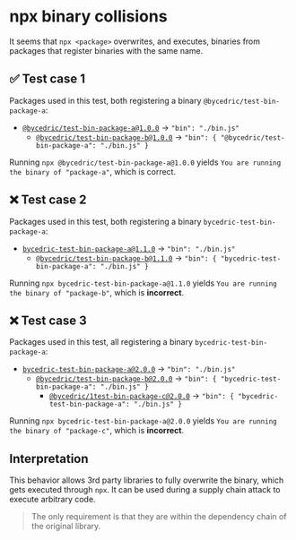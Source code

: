 # npx binary collisions

It seems that `npx <package>` overwrites, and executes, binaries from packages that register binaries with the same name.

## ✅ Test case 1

Packages used in this test, both registering a binary `@bycedric/test-bin-package-a`:

- [`@bycedric/test-bin-package-a@1.0.0`](https://unpkg.com/browse/@bycedric/test-bin-package-a@1.0.0/) -> `"bin": "./bin.js"`
  - [`@bycedric/test-bin-package-b@1.0.0`](https://unpkg.com/browse/@bycedric/test-bin-package-b@1.0.0/) -> `"bin": { "@bycedric/test-bin-package-a": "./bin.js" }`

Running `npx @bycedric/test-bin-package-a@1.0.0` yields `You are running the binary of "package-a"`, which is correct.

## ❌ Test case 2

Packages used in this test, both registering a binary `bycedric-test-bin-package-a`:

- [`bycedric-test-bin-package-a@1.1.0`](https://unpkg.com/browse/bycedric-test-bin-package-a@1.1.0/) -> `"bin": "./bin.js"`
  - [`@bycedric/test-bin-package-b@1.1.0`](https://unpkg.com/browse/@bycedric/test-bin-package-b@1.1.0/) -> `"bin": { "bycedric-test-bin-package-a": "./bin.js" }`

Running `npx bycedric-test-bin-package-a@1.1.0` yields `You are running the binary of "package-b"`, which is **incorrect**.

## ❌ Test case 3

Packages used in this test, all registering a binary `bycedric-test-bin-package-a`:

- [`bycedric-test-bin-package-a@2.0.0`](https://unpkg.com/browse/bycedric-test-bin-package-a@2.0.0/) -> `"bin": "./bin.js"`
  - [`@bycedric/test-bin-package-b@2.0.0`](https://unpkg.com/browse/@bycedric/test-bin-package-b@2.0.0/) -> `"bin": { "bycedric-test-bin-package-a": "./bin.js" }`
    - [`@bycedric/1test-bin-package-c@2.0.0`](https://unpkg.com/browse/@bycedric/1test-bin-package-c@2.0.0/) -> `"bin": { "bycedric-test-bin-package-a": "./bin.js" }`

Running `npx bycedric-test-bin-package-a@2.0.0` yields `You are running the binary of "package-c"`, which is **incorrect**.

## Interpretation

This behavior allows 3rd party libraries to fully overwrite the binary, which gets executed through `npx`. It can be used during a supply chain attack to execute arbitrary code.

> The only requirement is that they are within the dependency chain of the original library.

